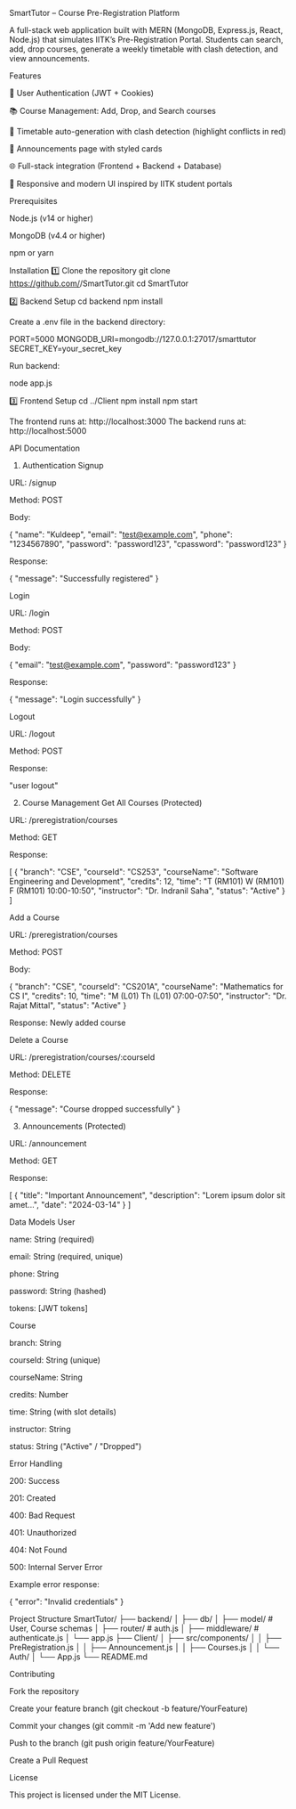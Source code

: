 SmartTutor – Course Pre-Registration Platform

A full-stack web application built with MERN (MongoDB, Express.js, React, Node.js) that simulates IITK’s Pre-Registration Portal. Students can search, add, drop courses, generate a weekly timetable with clash detection, and view announcements.

Features

🔐 User Authentication (JWT + Cookies)

📚 Course Management: Add, Drop, and Search courses

📅 Timetable auto-generation with clash detection (highlight conflicts in red)

📢 Announcements page with styled cards

🌐 Full-stack integration (Frontend + Backend + Database)

🎨 Responsive and modern UI inspired by IITK student portals

Prerequisites

Node.js (v14 or higher)

MongoDB (v4.4 or higher)

npm or yarn

Installation
1️⃣ Clone the repository
git clone https://github.com/<your-username>/SmartTutor.git
cd SmartTutor

2️⃣ Backend Setup
cd backend
npm install


Create a .env file in the backend directory:

PORT=5000
MONGODB_URI=mongodb://127.0.0.1:27017/smarttutor
SECRET_KEY=your_secret_key


Run backend:

node app.js

3️⃣ Frontend Setup
cd ../Client
npm install
npm start


The frontend runs at: http://localhost:3000
The backend runs at: http://localhost:5000

API Documentation
1. Authentication
Signup

URL: /signup

Method: POST

Body:

{
  "name": "Kuldeep",
  "email": "test@example.com",
  "phone": "1234567890",
  "password": "password123",
  "cpassword": "password123"
}


Response:

{
  "message": "Successfully registered"
}

Login

URL: /login

Method: POST

Body:

{
  "email": "test@example.com",
  "password": "password123"
}


Response:

{
  "message": "Login successfully"
}

Logout

URL: /logout

Method: POST

Response:

"user logout"

2. Course Management
Get All Courses (Protected)

URL: /preregistration/courses

Method: GET

Response:

[
  {
    "branch": "CSE",
    "courseId": "CS253",
    "courseName": "Software Engineering and Development",
    "credits": 12,
    "time": "T (RM101) W (RM101) F (RM101) 10:00-10:50",
    "instructor": "Dr. Indranil Saha",
    "status": "Active"
  }
]

Add a Course

URL: /preregistration/courses

Method: POST

Body:

{
  "branch": "CSE",
  "courseId": "CS201A",
  "courseName": "Mathematics for CS I",
  "credits": 10,
  "time": "M (L01) Th (L01) 07:00-07:50",
  "instructor": "Dr. Rajat Mittal",
  "status": "Active"
}


Response: Newly added course

Delete a Course

URL: /preregistration/courses/:courseId

Method: DELETE

Response:

{
  "message": "Course dropped successfully"
}

3. Announcements (Protected)

URL: /announcement

Method: GET

Response:

[
  {
    "title": "Important Announcement",
    "description": "Lorem ipsum dolor sit amet...",
    "date": "2024-03-14"
  }
]

Data Models
User

name: String (required)

email: String (required, unique)

phone: String

password: String (hashed)

tokens: [JWT tokens]

Course

branch: String

courseId: String (unique)

courseName: String

credits: Number

time: String (with slot details)

instructor: String

status: String ("Active" / "Dropped")

Error Handling

200: Success

201: Created

400: Bad Request

401: Unauthorized

404: Not Found

500: Internal Server Error

Example error response:

{
  "error": "Invalid credentials"
}

Project Structure
SmartTutor/
├── backend/
│   ├── db/
│   ├── model/        # User, Course schemas
│   ├── router/       # auth.js
│   ├── middleware/   # authenticate.js
│   └── app.js
├── Client/
│   ├── src/components/
│   │   ├── PreRegistration.js
│   │   ├── Announcement.js
│   │   ├── Courses.js
│   │   └── Auth/
│   └── App.js
└── README.md

Contributing

Fork the repository

Create your feature branch (git checkout -b feature/YourFeature)

Commit your changes (git commit -m 'Add new feature')

Push to the branch (git push origin feature/YourFeature)

Create a Pull Request

License

This project is licensed under the MIT License.

